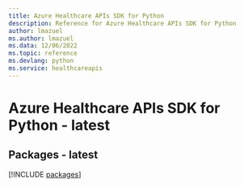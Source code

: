```yaml
---
title: Azure Healthcare APIs SDK for Python
description: Reference for Azure Healthcare APIs SDK for Python
author: lmazuel
ms.author: lmazuel
ms.data: 12/06/2022
ms.topic: reference
ms.devlang: python
ms.service: healthcareapis
---
```

# Azure Healthcare APIs SDK for Python - latest
## Packages - latest
[!INCLUDE [packages](healthcare-apis-index.md)]